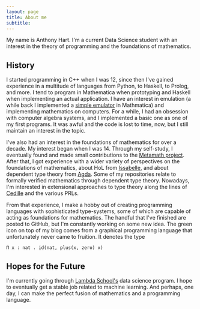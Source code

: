 ```yaml
---
layout: page
title: About me
subtitle: 
---
```


My name is Anthony Hart. I'm a current Data Science student with an interest in the theory of programming and the foundations of mathematics.

## History

I started programming in C++ when I was 12, since then I've gained experience in a multitude of languages from Python, to Haskell, to Prolog, and more. I tend to program in Mathematica when prototyping and Haskell when implementing an actual application. I have an interest in emulation (a while back I implemented a [simple emulator](https://community.wolfram.com/groups/-/m/t/138003?p_p_auth=UdH7DgrD) in Mathmatica) and implementing mathematics on computers. For a while, I had an obsession with computer algebra systems, and I implemented a basic one as one of my first programs. It was awful and the code is lost to time, now, but I still maintain an interest in the topic.

I've also had an interest in the foundations of mathematics for over a decade. My interest began when I was 14. Through my self-study, I eventually found and made small contributions to the [Metamath project](http://us.metamath.org/). After that, I got experience with a wider variety of perspectives on the foundations of mathematics, about HoL from [Issabelle](https://isabelle.in.tum.de/), and about dependent type theory from [Agda](https://wiki.portal.chalmers.se/agda/pmwiki.php). Some of my repositories relate to formally verified mathematics through dependent type theory. Nowadays, I'm interested in extensional approaches to type theory along the lines of [Cedille](https://cedille.github.io/) and the various PRLs.

From that experience, I make a hobby out of creating programming languages with sophisticated type-systems, some of which are capable of acting as foundations for mathematics. The handful that I've finished are posted to GitHub, but I'm constantly working on some new idea. The green icon on top of my blog comes from a graphical programming language that unfortunately never came to fruition. It denotes the type

    Π x : nat . id(nat, plus(x, zero) x)

## Hopes for the Future

I'm currently going through [Lambda School's](https://lambdaschool.com) data science program. I hope to eventually get a stable job related to machine learning. And perhaps, one day, I can make the perfect fusion of mathematics and a programming language.